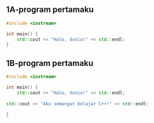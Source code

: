 ## 1A-program pertamaku

```cpp
#include <iostream>

int main() {
    std::cout << "Halo, dunia!" << std::endl;
}

```

## 1B-program pertamaku
```cpp
#include <iostream>

int main() {
    std::cout << "Halo, dunia!" << std::endl;
    
std::cout << "Aku semangat belajar C++!" << std::endl;
    
}


```